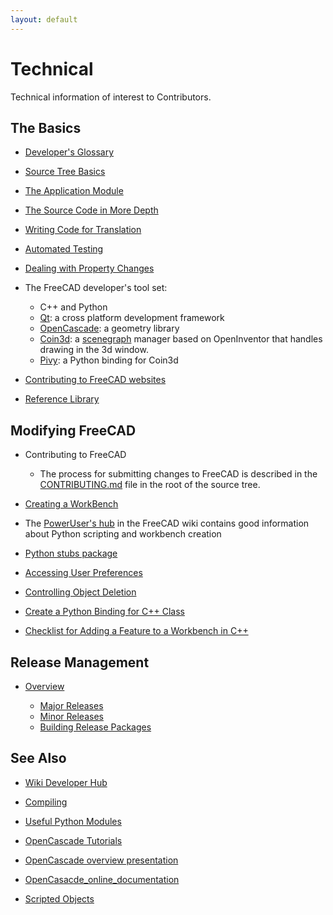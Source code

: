 ```yaml
---
layout: default
---
```


# Technical

Technical information of interest to Contributors.

## The Basics

- [Developer's Glossary](./developerglossary.md)

- [Source Tree Basics](./SourceTreeBasics.md)

- [The Application Module](./TheApplicationModule.md)

- [The Source Code in More Depth](https://wiki.freecad.org/The_FreeCAD_source_code)

- [Writing Code for Translation](./translation.md)

- [Automated Testing](./automated_testing.md)

- [Dealing with Property Changes](./PropertyChanges.md)

- The FreeCAD developer's tool set:

    - C++ and Python
    - [Qt](https://www.qt.io/): a cross platform development framework
    - [OpenCascade](https://www.opencascade.com/open-cascade-technology/): a geometry library
    - [Coin3d](https://www.coin3d.org/): a [scenegraph](https://wiki.freecad.org/Scenegraph) manager based on OpenInventor that handles drawing in the 3d window.
    - [Pivy](https://wiki.freecad.org/Pivy): a Python binding for Coin3d

- [Contributing to FreeCAD websites](./Websites.md)

- [Reference Library](./ReferenceLibrary.md)

## Modifying FreeCAD

- Contributing to FreeCAD

    - The process for submitting changes to FreeCAD is described in the [CONTRIBUTING.md](https://github.com/FreeCAD/FreeCAD/blob/master/CONTRIBUTING.md)
    file in the root of the source tree.

- [Creating a WorkBench](https://wiki.freecad.org/Workbench_creation)

- The [PowerUser's hub](https://wiki.freecad.org/Power_users_hub) in the FreeCAD wiki contains good information about Python scripting and workbench creation

- [Python stubs package](./PythonStubsPackage.md)

- [Accessing User Preferences](./preferences.md)

- [Controlling Object Deletion](./ObjectDeletion.md)

- [Create a Python Binding for C++ Class](./CreatePythonBindingForCpp.md)

- [Checklist for Adding a Feature to a Workbench in C++](./ChecklistForNewFeatureC++.md)

## Release Management

- [Overview](./ReleaseProcess.md)

    - [Major Releases](./MajorRelease.md)
    - [Minor Releases](./MinorRelease.md)
    - [Building Release Packages](./ReleasePackages.md)

## See Also

- [Wiki Developer Hub](https://wiki.freecad.org/Developer_hub)

- [Compiling](https://wiki.freecad.org/Developer_hub#Compiling_FreeCAD)

- [Useful Python Modules](https://wiki.freecad.org/Extra_python_modules)

- [OpenCascade Tutorials](http://opencascade.wikidot.com/romansarticles)
- [OpenCascade overview presentation](https://dev.opencascade.org/sites/default/files/pdf/Topology.pdf)
- [OpenCasacde_online_documentation](https://dev.opencascade.org/doc/overview/html/index.html)

- [Scripted Objects](https://wiki.freecad.org/Scripted_objects)
